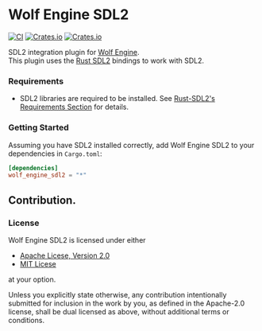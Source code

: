 # Wolf Engine SDL2
[![CI](https://github.com/AlexiWolf/wolf_engine_sdl2/actions/workflows/ci.yml/badge.svg)](https://github.com/AlexiWolf/wolf_engine_sdl2/actions/workflows/ci.yml)
[![Crates.io](https://img.shields.io/crates/l/wolf_engine_sdl2)](https://github.com/AlexiWolf/wolf_engine_sdl2#license)
[![Crates.io](https://img.shields.io/crates/v/wolf_engine_sdl2)](https://crates.io/crates/wolf_engine_sdl2)

SDL2 integration plugin for [Wolf Engine](https://github.com/AlexiWolf/wolf_engine).  
This plugin uses the [Rust SDL2](https://github.com/Rust-SDL2/rust-sdl2) bindings to work with SDL2.

### Requirements

- SDL2 libraries are required to be installed.  See 
[Rust-SDL2's Requirements Section](https://github.com/Rust-SDL2/rust-sdl2#requirements) for details.

### Getting Started

Assuming you have SDL2 installed correctly, add Wolf Engine SDL2 to your dependencies in `Cargo.toml`:

```TOML
[dependencies]
wolf_engine_sdl2 = "*"
```

## Contribution.

### License

Wolf Engine SDL2 is licensed under either

- [Apache Licese, Version 2.0](LICENSE-APACHE)
- [MIT Licese](LICENSE-MIT)

at your option.

Unless you explicitly state otherwise, any contribution intentionally submitted for inclusion in the work by you, as 
defined in the Apache-2.0 license, shall be dual licensed as above, without additional terms or conditions.

